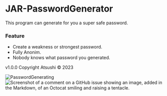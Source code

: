 # JAR-PasswordGenerator
This program can generate for you a super safe password.

### Feature
* Create a weakness or strongest password.
* Fully Anonim.
* Nobody knows what password you generated.

v1.0.0 
Copyright Atsushi © 2023

![PasswordGenerating](https://pasteboard.co/I2c2hvSFD6xc.png)
![Screenshot of a comment on a GitHub issue showing an image, added in the Markdown, of an Octocat smiling and raising a tentacle.](https://myoctocat.com/assets/images/base-octocat.svg)

